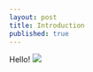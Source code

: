 ```yaml
---
layout: post
title: Introduction
published: true
---
```


Hello!
![](/assets/2016-01-03-introduction-1963449b.JPG)
